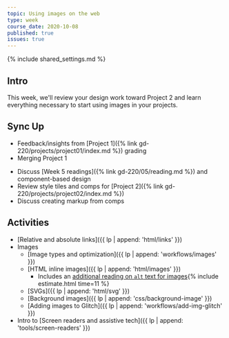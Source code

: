 ```yaml
---
topic: Using images on the web
type: week
course_date: 2020-10-08
published: true
issues: true
---
```


{% include shared_settings.md %}

## Intro
This week, we'll review your design work toward Project 2 and learn everything necessary to start using images in your projects.

## Sync Up
- Feedback/insights from [Project 1]({% link gd-220/projects/project01/index.md %}) grading
- Merging Project 1
<!-- - [Merging]({{ lp | append: 'workflows/merging' }}) Project 1 -->
- Discuss [Week 5 readings]({% link gd-220/05/reading.md %}) and component-based design
- Review style tiles and comps for [Project 2]({% link gd-220/projects/project02/index.md %})
- Discuss creating markup from comps

## Activities
- [Relative and absolute links]({{ lp | append: 'html/links' }})
- Images
  - [Image types and optimization]({{ lp | append: 'workflows/images' }})
  - [HTML inline images]({{ lp | append: 'html/images' }})
    - Includes an [additional reading on `alt` text for images](https://axesslab.com/alt-texts/){% include estimate.html time=11 %}
  - [SVGs]({{ lp | append: 'html/svg' }})
  - [Background images]({{ lp | append: 'css/background-image' }})
  - [Adding images to Glitch]({{ lp | append: 'workflows/add-img-glitch' }})
- Intro to [Screen readers and assistive tech]({{ lp | append: 'tools/screen-readers' }})

